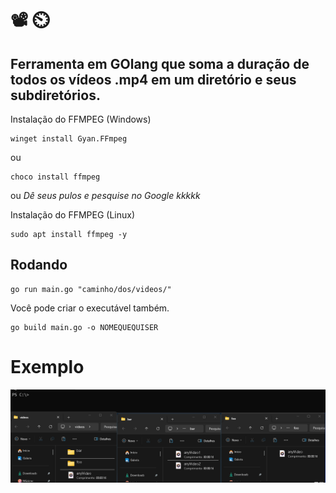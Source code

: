 # 📽️ ⏲️

## Ferramenta em GOlang que soma a duração de todos os vídeos .mp4 em um diretório e seus subdiretórios.

Instalação do FFMPEG (Windows)
```
winget install Gyan.FFmpeg
```
ou
```
choco install ffmpeg
```
ou *Dê seus pulos e pesquise no Google kkkkk*

Instalação do FFMPEG (Linux)
```
sudo apt install ffmpeg -y
```

## Rodando

```
go run main.go "caminho/dos/videos/"
```

Você pode criar o executável também.
```
go build main.go -o NOMEQUEQUISER
```

# Exemplo
![Video de exemplo](./ext-videos-duration.gif)
